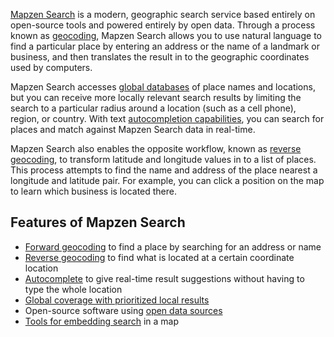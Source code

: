 [Mapzen Search](https://mapzen.com/projects/search) is a modern, geographic search service based entirely on open-source tools and powered entirely by open data. Through a process known as [geocoding](search.md), Mapzen Search allows you to use natural language to find a particular place by entering an address or the name of a landmark or business, and then translates the result in to the geographic coordinates used by computers.

Mapzen Search accesses [global databases](data-sources.md) of place names and locations, but you can receive more locally relevant search results by limiting the search to a particular radius around a location (such as a cell phone), region, or country. With text [autocompletion capabilities](autocomplete.md), you can search for places and match against Mapzen Search data in real-time.

Mapzen Search also enables the opposite workflow, known as [reverse geocoding](reverse.md), to transform latitude and longitude values in to a list of places. This process attempts to find the name and address of the place nearest a longitude and latitude pair. For example, you can click a position on the map to learn which business is located there.

## Features of Mapzen Search

- [Forward geocoding](search.md) to find a place by searching for an address or name
- [Reverse geocoding](reverse.md) to find what is located at a certain coordinate location
- [Autocomplete](autocomplete.md) to give real-time result suggestions without having to type the whole location
- [Global coverage with prioritized local results](data-sources.md)
- Open-source software using [open data sources](data-sources.md)
- [Tools for embedding search](https://mapzen.com/documentation/mapzen-js/search/) in a map
